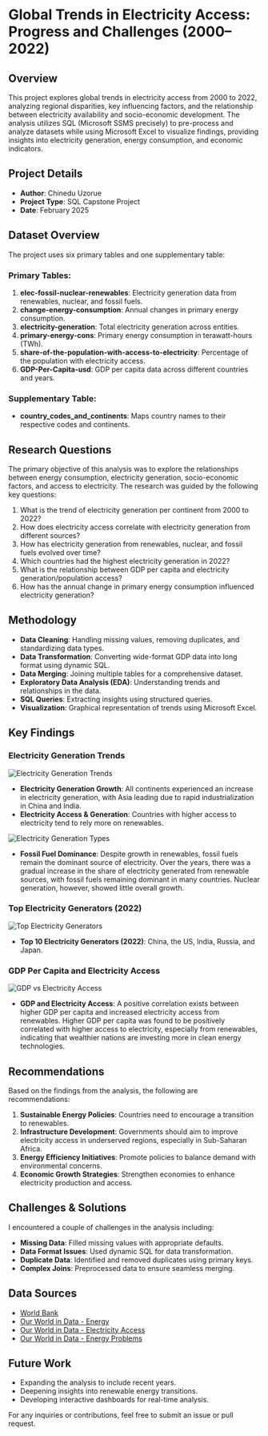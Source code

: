 # Global Trends in Electricity Access: Progress and Challenges (2000–2022)

## Overview
This project explores global trends in electricity access from 2000 to 2022, analyzing regional disparities, key influencing factors, and the relationship between electricity availability and socio-economic development. The analysis utilizes SQL (Microsoft SSMS precisely) to pre-process and analyze datasets while using Microsoft Excel to visualize findings, providing insights into electricity generation, energy consumption, and economic indicators.

## Project Details
- **Author**: Chinedu Uzorue
- **Project Type**: SQL Capstone Project
- **Date**: February 2025

## Dataset Overview
The project uses six primary tables and one supplementary table:

### Primary Tables:
1. **elec-fossil-nuclear-renewables**: Electricity generation data from renewables, nuclear, and fossil fuels.
2. **change-energy-consumption**: Annual changes in primary energy consumption.
3. **electricity-generation**: Total electricity generation across entities.
4. **primary-energy-cons**: Primary energy consumption in terawatt-hours (TWh).
5. **share-of-the-population-with-access-to-electricity**: Percentage of the population with electricity access.
6. **GDP-Per-Capita-usd**: GDP per capita data across different countries and years.

### Supplementary Table:
- **country_codes_and_continents**: Maps country names to their respective codes and continents.

## Research Questions
The primary objective of this analysis was to explore the relationships between energy consumption, electricity generation, socio-economic factors, and access to electricity. The research was guided by the following key questions:
1. What is the trend of electricity generation per continent from 2000 to 2022?
2. How does electricity access correlate with electricity generation from different sources?
3. How has electricity generation from renewables, nuclear, and fossil fuels evolved over time?
4. Which countries had the highest electricity generation in 2022?
5. What is the relationship between GDP per capita and electricity generation/population access?
6. How has the annual change in primary energy consumption influenced electricity generation?

## Methodology
- **Data Cleaning**: Handling missing values, removing duplicates, and standardizing data types.
- **Data Transformation**: Converting wide-format GDP data into long format using dynamic SQL.
- **Data Merging**: Joining multiple tables for a comprehensive dataset.
- **Exploratory Data Analysis (EDA)**: Understanding trends and relationships in the data.
- **SQL Queries**: Extracting insights using structured queries.
- **Visualization**: Graphical representation of trends using Microsoft Excel.

## Key Findings
### Electricity Generation Trends
![Electricity Generation Trends](genline.png)

- **Electricity Generation Growth**: All continents experienced an increase in electricity generation, with Asia leading due to rapid industrialization in China and India.
- **Electricity Access & Generation**: Countries with higher access to electricity tend to rely more on renewables.

![Electricity Generation Types](gentype.png)
- **Fossil Fuel Dominance**: Despite growth in renewables, fossil fuels remain the dominant source of electricity.
Over the years, there was a gradual increase in the share of electricity generated from renewable sources, with fossil fuels remaining dominant in many countries. Nuclear generation, however, showed little overall growth.

### Top Electricity Generators (2022)
![Top Electricity Generators](genbar.png)

- **Top 10 Electricity Generators (2022)**: China, the US, India, Russia, and Japan.

### GDP Per Capita and Electricity Access
![GDP vs Electricity Access](gdpscatter.png)
- **GDP and Electricity Access**: A positive correlation exists between higher GDP per capita and increased electricity access from renewables.
Higher GDP per capita was found to be positively correlated with higher access to electricity, especially from renewables, indicating that wealthier nations are investing more in clean energy technologies.


## Recommendations
Based on the findings from the analysis, the following are recommendations:
1. **Sustainable Energy Policies**: Countries need to encourage a transition to renewables.
2. **Infrastructure Development**: Governments should aim to improve electricity access in underserved regions, especially in Sub-Saharan Africa.
3. **Energy Efficiency Initiatives**: Promote policies to balance demand with environmental concerns.
4. **Economic Growth Strategies**: Strengthen economies to enhance electricity production and access.

## Challenges & Solutions
I encountered a couple of challenges in the analysis including:
- **Missing Data**: Filled missing values with appropriate defaults.
- **Data Format Issues**: Used dynamic SQL for data transformation.
- **Duplicate Data**: Identified and removed duplicates using primary keys.
- **Complex Joins**: Preprocessed data to ensure seamless merging.

## Data Sources
- [World Bank](https://data.worldbank.org/indicator/NY.GDP.PCAP.CD)
- [Our World in Data - Energy](https://ourworldindata.org/energy-production-consumption)
- [Our World in Data - Electricity Access](https://ourworldindata.org/energy-access)
- [Our World in Data - Energy Problems](https://ourworldindata.org/worlds-energy-problem)

## Future Work
- Expanding the analysis to include recent years.
- Deepening insights into renewable energy transitions.
- Developing interactive dashboards for real-time analysis.

For any inquiries or contributions, feel free to submit an issue or pull request.


